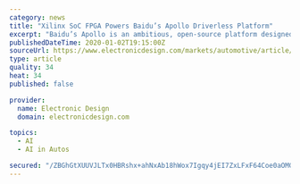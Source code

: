 ```yaml
---
category: news
title: "Xilinx SoC FPGA Powers Baidu’s Apollo Driverless Platform"
excerpt: "Baidu’s Apollo is an ambitious, open-source platform designed to support self-driving vehicles. Apollo Enterprise, initially released at last year’s Consumer Electronics Show, targets highway autonomous driving, autonomous valet parking, and fully autonomous mini-buses. It includes an intelligent map data service platform and Baidu’s ..."
publishedDateTime: 2020-01-02T19:15:00Z
sourceUrl: https://www.electronicdesign.com/markets/automotive/article/21119589/xilinx-soc-fpga-powers-baidus-apollo-driverless-platform
type: article
quality: 34
heat: 34
published: false

provider:
  name: Electronic Design
  domain: electronicdesign.com

topics:
  - AI
  - AI in Autos

secured: "/ZBGhGtXUUVJLTx0HBRshx+ahNxAb18hWox7Igqy4jEI7ZxLFxF64Coe0aOMGbs+sB1JgtaPeklhvvfjzrag5bdxM5ckVRzmFOWWhqhLd0qAkLOAyu4QlBU4iliYm+6s6ZqrUsw7mnYqydqmt0fkylfYPo6JPR69ZSRmQqmPjQGuHSfgMAwMqK07aXJzTsFaAxqm+1jF4xOThFBCrpKLm+EMZfHoiNpl70W8jAJrOQAUVttpUcxfSQVmEHtN9fVdI4Ailtnjs4DKH0SSqrdhjCc0Brqgx870I8ad5h1uzQX9ZgkEpkBhEauZAHobMgiP8VvkQYCvFtn83HnATDWPny+NyvoBf2AxoZXOjRCvlWCMfJ82TeiGyuPFCZkEW/65t4qybR+C6ZzKlpUIOwK56aYoOMGmJt1JQ5/8PugUwF3vUB/pmzKvX6NKiTUgllwZkvzpuq20Ugih5gYAJPU3qA==;zmE9rLIa3lnKD98jDcorEA=="
---
```


